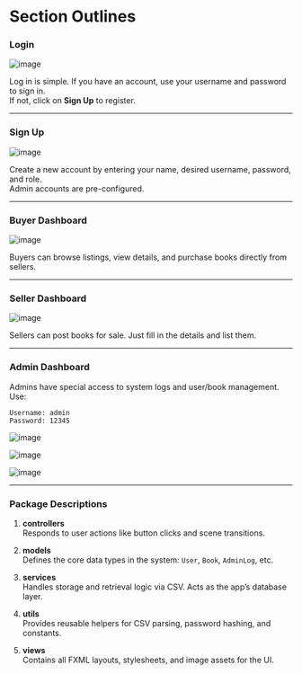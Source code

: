 # Section Outlines

### **Login**
![image](https://github.com/user-attachments/assets/8fba1c23-df4e-45ed-8593-dc71b299339b)


Log in is simple. If you have an account, use your username and password to sign in.  
If not, click on **Sign Up** to register.

---

### **Sign Up**
![image](https://github.com/user-attachments/assets/de29ed7e-c1ee-4c9c-bf82-657b09c4f175)


Create a new account by entering your name, desired username, password, and role.  
Admin accounts are pre-configured.

---

### **Buyer Dashboard**
![image](https://github.com/user-attachments/assets/d536fd36-0784-48bf-840e-9a84d2c676a1)


Buyers can browse listings, view details, and purchase books directly from sellers.

---

### **Seller Dashboard**
![image](https://github.com/user-attachments/assets/3b1407ba-f5d3-41cc-ad28-21792ab4a721)


Sellers can post books for sale. Just fill in the details and list them.

---

### **Admin Dashboard**  
Admins have special access to system logs and user/book management. Use:

```
Username: admin  
Password: 12345
```

![image](https://github.com/user-attachments/assets/2b6fd7bd-e06f-42a4-8ec3-58930921d285)

![image](https://github.com/user-attachments/assets/266d850a-f9a5-445a-9879-bea9c4f887e1)

![image](https://github.com/user-attachments/assets/43781e6f-20f0-4b42-b31f-1f869577c71b)


---


### Package Descriptions

1. **controllers**  
   Responds to user actions like button clicks and scene transitions.

2. **models**  
   Defines the core data types in the system: `User`, `Book`, `AdminLog`, etc.

3. **services**  
   Handles storage and retrieval logic via CSV. Acts as the app’s database layer.

4. **utils**  
   Provides reusable helpers for CSV parsing, password hashing, and constants.

5. **views**  
   Contains all FXML layouts, stylesheets, and image assets for the UI.
